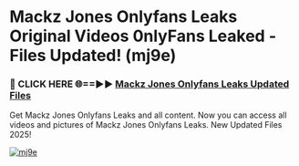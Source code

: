 # Mackz Jones Onlyfans Leaks Original Videos 0nlyFans Leaked - Files Updated! (mj9e)

<h3>🔴 CLICK HERE 🌐==►► <a href="https://tinyurl.com/2wckxsce" rel="nofollow">Mackz Jones Onlyfans Leaks Updated Files</a></h3>

Get Mackz Jones Onlyfans Leaks and all content. Now you can access all videos and pictures of Mackz Jones Onlyfans Leaks. New Updated Files 2025!

[![mj9e](https://i.imgur.com/AFduVYN.gif)](https://tinyurl.com/2wckxsce)
